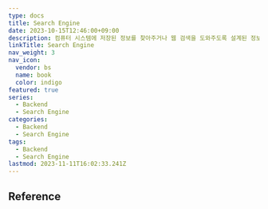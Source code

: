 ```yaml
---
type: docs
title: Search Engine
date: 2023-10-15T12:46:00+09:00
description: 컴퓨터 시스템에 저장된 정보를 찾아주거나 웹 검색을 도와주도록 설계된 정보 검색 시스템 또는 컴퓨터 프로그램
linkTitle: Search Engine
nav_weight: 3
nav_icon:
  vendor: bs
  name: book
  color: indigo
featured: true
series:
  - Backend
  - Search Engine
categories:
  - Backend
  - Search Engine
tags:
  - Backend
  - Search Engine
lastmod: 2023-11-11T16:02:33.241Z
---
```


## Reference
